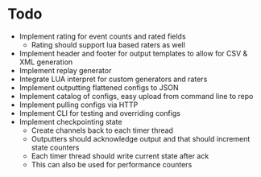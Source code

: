 # Todo

* Implement rating for event counts and rated fields
    * Rating should support lua based raters as well
* Implement header and footer for output templates to allow for CSV & XML generation
* Implement replay generator
* Integrate LUA interpret for custom generators and raters
* Implement outputting flattened configs to JSON
* Implement catalog of configs, easy upload from command line to repo
* Implement pulling configs via HTTP
* Implement CLI for testing and overriding configs
* Implement checkpointing state
    * Create channels back to each timer thread
    * Outputters should acknowledge output and that should increment state counters
    * Each timer thread should write current state after ack
    * This can also be used for performance counters
